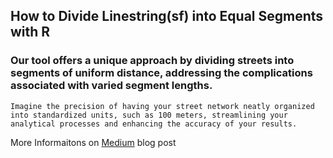 ## How to Divide Linestring(sf) into Equal Segments with R

### Our tool offers a unique approach by dividing streets into segments of uniform distance, addressing the complications associated with varied segment lengths. 
    Imagine the precision of having your street network neatly organized into standardized units, such as 100 meters, streamlining your analytical processes and enhancing the accuracy of your results. 
More Informaitons on [Medium](https://ywu120766.medium.com/how-to-divide-linestring-sf-into-equal-segments-with-r-935a9ebaec7a) blog post
